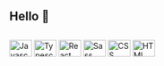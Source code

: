 ## Hello 👋

<!-- #### I'm Front End at Liferay -->
<div style="display: none">
<!--  <img height="180em" src="https://github-readme-stats.vercel.app/api?username=alinedoleron&hide=stars&theme=cobalt&text_bold=true&show_icons=true"> -->
 <img height="180em" src="https://github-readme-stats.vercel.app/api/top-langs/?username=alinedoleron&theme=cobalt&text_bold=true">
</div>

##

<div style="display: inline_block">
 <img alt="Javascript" width="40" height="30" src="https://cdn.jsdelivr.net/gh/devicons/devicon/icons/javascript/javascript-original.svg" />
 <img alt="Typescript" width="40" height="30" src="https://cdn.jsdelivr.net/gh/devicons/devicon/icons/typescript/typescript-original.svg" />
 <img alt="React" width="40" height="30" src="https://cdn.jsdelivr.net/gh/devicons/devicon/icons/react/react-original.svg" />
 <img alt="Sass" width="40" height="30" src="https://cdn.jsdelivr.net/gh/devicons/devicon/icons/sass/sass-original.svg" />
 <img alt="CSS" width="40" height="30" src="https://cdn.jsdelivr.net/gh/devicons/devicon/icons/css3/css3-original.svg" />
 <img alt="HTML" width="40" height="30" src="https://cdn.jsdelivr.net/gh/devicons/devicon/icons/html5/html5-original.svg" />      
</div>          


